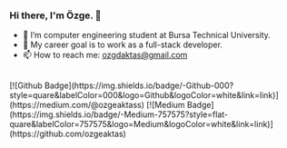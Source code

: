 ### Hi there, I'm Özge. 👋

- 🔭 I’m computer engineering student at Bursa Technical University.
- 🌱 My career goal is to work as a full-stack developer.
- 📫 How to reach me: ozgdaktas@gmail.com
<br>
[![Github Badge](https://img.shields.io/badge/-Github-000?style=quare&labelColor=000&logo=Github&logoColor=white&link=link)](https://medium.com/@ozgeaktass) 
[![Medium Badge](https://img.shields.io/badge/-Medium-757575?style=flat-quare&labelColor=757575&logo=Medium&logoColor=white&link=link)](https://github.com/ozgeaktas) 



